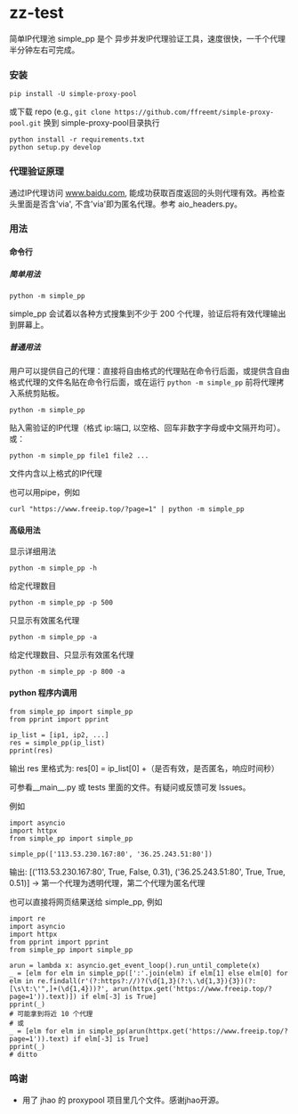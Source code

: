 # zz-test

简单IP代理池 simple_pp 是个 异步并发IP代理验证工具，速度很快，一千个代理半分钟左右可完成。

### 安装

```pip install -U simple-proxy-pool```

或下载 repo (e.g., ```git clone https://github.com/ffreemt/simple-proxy-pool.git``` 换到 simple-proxy-pool目录执行
```
python install -r requirements.txt
python setup.py develop
```

### 代理验证原理

通过IP代理访问 www.baidu.com, 能成功获取百度返回的头则代理有效。再检查头里面是否含'via', 不含'via'即为匿名代理。参考 aio_headers.py。

### 用法

#### 命令行

##### 简单用法
```python -m simple_pp```

simple_pp 会试着以各种方式搜集到不少于 200 个代理，验证后将有效代理输出到屏幕上。

##### 普通用法

用户可以提供自己的代理：直接将自由格式的代理贴在命令行后面，或提供含自由格式代理的文件名贴在命令行后面，或在运行 `python -m simple_pp` 前将代理拷入系统剪贴板。

```python -m simple_pp```

贴入需验证的IP代理（格式 ip:端口, 以空格、回车非数字字母或中文隔开均可）。或：

```python -m simple_pp file1 file2 ...```

文件内含以上格式的IP代理

也可以用pipe，例如
```
curl "https://www.freeip.top/?page=1" | python -m simple_pp
```
#### 高级用法

显示详细用法

```python -m simple_pp -h```

给定代理数目

```python -m simple_pp -p 500```

只显示有效匿名代理

```python -m simple_pp -a```

给定代理数目、只显示有效匿名代理

```python -m simple_pp -p 800 -a```

#### python 程序内调用
```
from simple_pp import simple_pp
from pprint import pprint

ip_list = [ip1, ip2, ...]
res = simple_pp(ip_list)
pprint(res)
```

输出 res 里格式为: res[0] = ip_list[0] +（是否有效，是否匿名，响应时间秒）

可参看__main__.py 或 tests 里面的文件。有疑问或反馈可发 Issues。

例如
```
import asyncio
import httpx
from simple_pp import simple_pp

simple_pp(['113.53.230.167:80', '36.25.243.51:80'])
```
输出: [('113.53.230.167:80', True, False, 0.31),
('36.25.243.51:80', True, True, 0.51)]
-> 第一个代理为透明代理，第二个代理为匿名代理

也可以直接将网页结果送给 simple_pp, 例如
```
import re
import asyncio
import httpx
from pprint import pprint
from simple_pp import simple_pp

arun = lambda x: asyncio.get_event_loop().run_until_complete(x)
_ = [elm for elm in simple_pp([':'.join(elm) if elm[1] else elm[0] for elm in re.findall(r'(?:https?://)?(\d{1,3}(?:\.\d{1,3}){3})(?:[\s\t:\'",]+(\d{1,4}))?', arun(httpx.get('https://www.freeip.top/?page=1')).text)]) if elm[-3] is True]
pprint(_)
# 可能拿到将近 10 个代理
# 或
_ = [elm for elm in simple_pp(arun(httpx.get('https://www.freeip.top/?page=1')).text) if elm[-3] is True]
pprint(_)
# ditto

```

### 鸣谢

* 用了 jhao 的 proxypool 项目里几个文件。感谢jhao开源。
